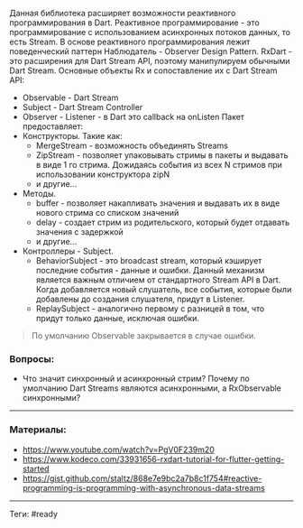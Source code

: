 Данная библиотека расширяет возможности реактивного программирования в Dart. Реактивное программирование - это программирование с использованием асинхронных потоков данных, то есть Stream. В основе реактивного программирования лежит поведенческий паттерн Наблюдатель - Observer Design Pattern.
RxDart - это расширения для Dart Stream API, поэтому манипулируем обычными Dart Stream.
Основные объекты Rx и сопоставление их с Dart Stream API:
- Observable - Dart Stream
- Subject - Dart Stream Controller
- Observer - Listener - в Dart это callback на onListen
Пакет предоставляет:
- Конструкторы.
	Такие как:
	- MergeStream - возможность объединять Streams
	- ZipStream - позволяет упаковывать стримы в пакеты и выдавать в виде 1 го стрима. Дожидаясь события из всех N стримов при использовании конструктора zipN
	- и другие...
- Методы.
	- buffer - позволяет накапливать значения и выдавать их в виде нового стрима со списком значений
	- delay - создает стрим из родительского, который будет отдавать значения с задержкой
	- и другие...
- Контроллеры - Subject.
	- BehaviorSubject - это broadcast stream, который кэширует последние события - данные и ошибки. Данный механизм является важным отличием от стандартного Stream API в Dart. Когда добавляется новый слушатель, все события, которые были добавлены до создания слушателя, придут в Listener.
	- ReplaySubject - аналогично первому с разницей в том, что придут только данные, исключая ошибки.

> По умолчанию Observable закрывается в случае ошибки.



### Вопросы:
- Что значит синхронный и асинхронный стрим? Почему по умолчанию Dart Streams являются асинхронными, а RxObservable синхронными?

---  
### Материалы:
- https://www.youtube.com/watch?v=PgV0F239m20
- https://www.kodeco.com/33931656-rxdart-tutorial-for-flutter-getting-started
- https://gist.github.com/staltz/868e7e9bc2a7b8c1f754#reactive-programming-is-programming-with-asynchronous-data-streams
---
Теги: #ready 